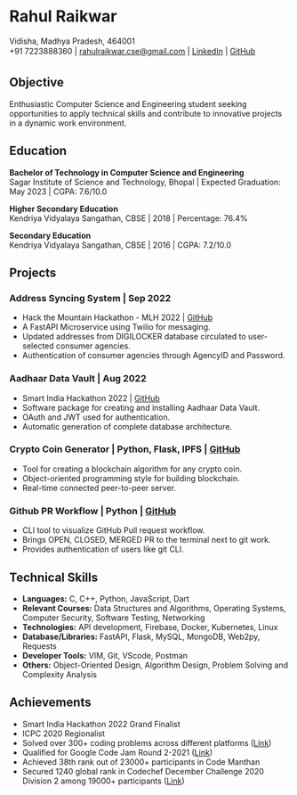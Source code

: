# Rahul Raikwar
Vidisha, Madhya Pradesh, 464001  
 +91 7223888360 | rahulraikwar.cse@gmail.com | [LinkedIn](linkedin.com/in/rahul-raikwar) | [GitHub](github.com/rahulraikwar00)

## Objective
Enthusiastic Computer Science and Engineering student seeking opportunities to apply technical skills and contribute to innovative projects in a dynamic work environment.

## Education
**Bachelor of Technology in Computer Science and Engineering**  
Sagar Institute of Science and Technology, Bhopal | Expected Graduation: May 2023 | CGPA: 7.6/10.0

**Higher Secondary Education**  
Kendriya Vidyalaya Sangathan, CBSE | 2018 | Percentage: 76.4%

**Secondary Education**  
Kendriya Vidyalaya Sangathan, CBSE | 2016 | CGPA: 7.2/10.0

## Projects
### Address Syncing System | Sep 2022
- Hack the Mountain Hackathon - MLH 2022 | [GitHub](link-to-github-repo)
- A FastAPI Microservice using Twilio for messaging.
- Updated addresses from DIGILOCKER database circulated to user-selected consumer agencies.
- Authentication of consumer agencies through AgencyID and Password.

### Aadhaar Data Vault | Aug 2022
- Smart India Hackathon 2022 | [GitHub](link-to-github-repo)
- Software package for creating and installing Aadhaar Data Vault.
- OAuth and JWT used for authentication.
- Automatic generation of complete database architecture.

### Crypto Coin Generator | Python, Flask, IPFS | [GitHub](link-to-github-repo)
- Tool for creating a blockchain algorithm for any crypto coin.
- Object-oriented programming style for building blockchain.
- Real-time connected peer-to-peer server.

### Github PR Workflow | Python | [GitHub](link-to-github-repo)
- CLI tool to visualize GitHub Pull request workflow.
- Brings OPEN, CLOSED, MERGED PR to the terminal next to git work.
- Provides authentication of users like git CLI.

## Technical Skills
- **Languages:** C, C++, Python, JavaScript, Dart
- **Relevant Courses:** Data Structures and Algorithms, Operating Systems, Computer Security, Software Testing, Networking
- **Technologies:** API development, Firebase, Docker, Kubernetes, Linux
- **Database/Libraries:** FastAPI, Flask, MySQL, MongoDB, Web2py, Requests
- **Developer Tools:** VIM, Git, VScode, Postman
- **Others:** Object-Oriented Design, Algorithm Design, Problem Solving and Complexity Analysis

## Achievements
- Smart India Hackathon 2022 Grand Finalist
- ICPC 2020 Regionalist
- Solved over 300+ coding problems across different platforms ([Link](link-to-coding-profile))
- Qualified for Google Code Jam Round 2-2021 ([Link](link-to-code-jam-profile))
- Achieved 38th rank out of 23000+ participants in Code Manthan
- Secured 1240 global rank in Codechef December Challenge 2020 Division 2 among 19000+ participants ([Link](link-to-codechef-profile))
